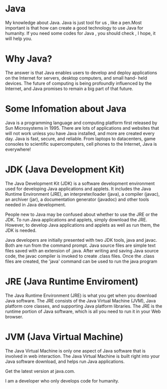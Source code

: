 # Java

My knowledge about Java.
Java is just tool for us , like a pen.Most important is that how can create a good technology to use Java for humanity.
If you need some codes for Java , you should check , I hope, it will help you.

# Why Java?

The answer is that Java enables users to develop and deploy applications on the Internet for servers, desktop computers, and small hand-
held devices. The future of computing is being profoundly influenced by the Internet, and Java promises to remain a big part of that 
future. 

# Some Infomation about Java

Java is a programming language and computing platform first released by Sun Microsystems in 1995. There are lots of applications and 
websites that will not work unless you have Java installed, and more are created every day. Java is fast, secure, and reliable. From 
laptops to datacenters, game consoles to scientific supercomputers, cell phones to the Internet, Java is everywhere!

# JDK (Java Development Kit)

The Java Development Kit (JDK) is a software development environment used for developing Java applications and applets. It includes the 
Java Runtime Environment (JRE), an interpreter/loader (java), a compiler (javac), an archiver (jar), a documentation generator (javadoc) 
and other tools needed in Java development.

People new to Java may be confused about whether to use the JRE or the JDK. To run Java applications and applets, simply download the 
JRE. However, to develop Java applications and applets as well as run them, the JDK is needed.

Java developers are initially presented with two JDK tools, java and javac. Both are run from the command prompt. Java source files are 
simple text files saved with an extension of .java. After writing and saving Java source code, the javac compiler is invoked to create 
.class files. Once the .class files are created, the 'java' command can be used to run the java program

# JRE (Java Runtime Enviroment)

The Java Runtime Environment (JRE) is what you get when you download Java software. The JRE consists of the Java Virtual Machine (JVM), 
Java platform core classes, and supporting Java platform libraries. The JRE is the runtime portion of Java software, which is all you 
need 
to run it in your Web browser.

# JVM (Java Virtual Machine)

The Java Virtual Machine is only one aspect of Java software that is involved in web interaction. The Java Virtual Machine is built 
right 
into your Java software download, and helps run Java applications.

Get the latest version at java.com.


I am a developer who only develops code for humanity.
